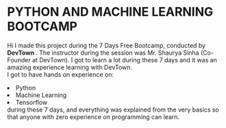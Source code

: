 # PYTHON AND MACHINE LEARNING BOOTCAMP
Hi I made this project during the 7 Days Free Bootcamp, conducted by <b> DevTown
</b>.
The instructor during the session was Mr. Shaurya Sinha (Co-Founder at DevTown). I got to
learn a lot during these 7 days and it was an amazing experience learning with DevTown.
<br>I got to have hands on experience on:
<li>Python
<li>Machine Learning
<li>Tensorflow
<br>during these 7 days, and everything was explained from the very basics so that
anyone with zero experience on programming can learn.
